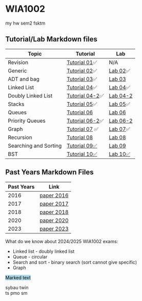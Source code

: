 # WIA1002

my hw sem2 fsktm

## Tutorial/Lab Markdown files

| Topic                 | Tutorial                                    | Lab                              |
|-----------------------|---------------------------------------------|----------------------------------|
| Revision              | [Tutorial 01](src/week2/Tutorial01.md)✅     | N/A                              |
| Generic               | [Tutorial 02](src/week3/Tutorial02.md)✅     | [Lab 02](src/week3/Lab02.md)✅    |
| ADT and bag           | [Tutorial 03](src/week4/Tutorial03.md)✅     | [Lab 03](src/week4/Lab03.md)     |
| Linked List           | [Tutorial 04](src/week5/Tutorial04.md)✅     | [Lab 04](src/week5/Lab04.md)✅    |
| Doubly Linked List    | [Tutorial 04-2](src/week5/Tutorial04-2.md)✅ | [Lab 04-2](src/week5/Lab04-2.md) |
| Stacks                | [Tutorial 05](src/week6/Tutorial05.md)✅     | [Lab 05](src/week6/Lab05.md)✅    |
| Queues                | [Tutorial 06](src/week7/Tutorial06.md)      | [Lab 06](src/week7/Lab06.md)     |
| Priority Queues       | [Tutorial 06-2](src/week7/Tutorial06-2.md)✅ | [Lab 06-2](src/week7/Lab06-2.md) |
| Graph                 | [Tutorial 07](src/week8/Tutorial07.md) ✅    | [Lab 07](src/week8/Lab07.md)✅    |
| Recursion             | [Tutorial 08](src/week10/Tutorial08.md)     | [Lab 08](src/week10/Lab08.md)    |
| Searching and Sorting | [Tutorial 09✅](src/week11/Tutorial09.md)    | [Lab 09](src/week11/Lab09.md)    |
| BST                   | [Tutorial 10✅](src/week12/Tutorial10.md)     | [Lab 10✅](src/week12/Lab10.md)   |


## Past Years Markdown Files

| Past Years | Link                                           |
|------------|------------------------------------------------|
| 2016       | [paper 2016](src/pastyears/paper2016/paper.md) |
| 2017       | [paper 2017](src/pastyears/paper2017/paper.md) |
| 2018       | [paper 2018](src/pastyears/paper2018/paper.md) |
| 2020       | [paper 2020](src/pastyears/paper2020/paper.md) |
| 2023       | [paper 2023](src/pastyears/paper2023/paper.md) |


What do we know about 2024/2025 WIA1002 exams:<br>
- Linked list - doubly linked list
- Queue - circular
- Search and sort - binary search (sort cannot give specific)
-  Graph

<mark style="background-color: lightblue">Marked text</mark>

sybau twin<br>
ts pmo sm<br>

